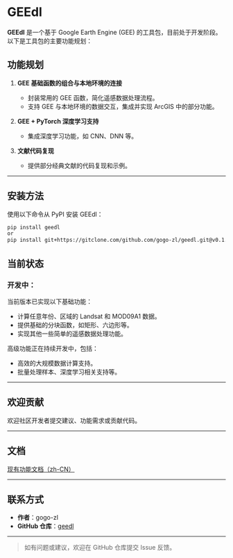 # GEEdl

**GEEdl** 是一个基于 Google Earth Engine (GEE) 的工具包，目前处于开发阶段。以下是工具包的主要功能规划：

## 功能规划

1. **GEE 基础函数的组合与本地环境的连接**  
   - 封装常用的 GEE 函数，简化遥感数据处理流程。
   - 支持 GEE 与本地环境的数据交互，集成并实现 ArcGIS 中的部分功能。

2. **GEE + PyTorch 深度学习支持**  
   - 集成深度学习功能，如 CNN、DNN 等。

3. **文献代码复现**  
   - 提供部分经典文献的代码复现和示例。

---

## 安装方法

使用以下命令从 PyPI 安装 GEEdl：

```bash
pip install geedl
or
pip install git+https://gitclone.com/github.com/gogo-zl/geedl.git@v0.1.5
```

## 当前状态

### 开发中：

当前版本已实现以下基础功能：

- 计算任意年份、区域的 Landsat 和 MOD09A1 数据。
- 提供基础的分块函数，如矩形、六边形等。
- 实现其他一些简单的遥感数据处理功能。

高级功能正在持续开发中，包括：

- 高效的大规模数据计算支持。
- 批量处理样本、深度学习相关支持等。

---

## 欢迎贡献

欢迎社区开发者提交建议、功能需求或贡献代码。

---

## 文档

[现有功能文档（zh-CN）](https://gee-py.readthedocs.io/zh_CN/latest/)

---

## 联系方式

- **作者**：gogo-zl  
- **GitHub 仓库**：[geedl](https://github.com/gogo-zl/geedl.git)

---

> 如有问题或建议，欢迎在 GitHub 仓库提交 Issue 反馈。



